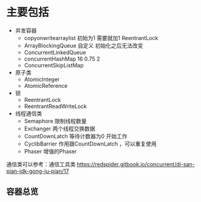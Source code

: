 # 主要包括

- 并发容器
  - copyonwritearraylist 初始为1  需要就加1 ReentrantLock
  - ArrayBlockingQueue 自定义 初始化之后无法改变
  - ConcurrentLinkedQueue
  - concurrentHashMap  16 0.75 2
  - ConcurrentSkipListMap
- 原子类
  - AtomicInteger
  - AtomicReference
- 锁
  - ReentrantLock
  - ReentrantReadWriteLock
- 线程通信类
  - Semaphore 限制线程数量
  - Exchanger 两个线程交换数据
  - CountDownLatch  等待计数器为0 开始工作
  - CyclibBarrier  作用跟CountDownLatch ，可以重复使用
  - Phaser 增强的Phaser

通信类可以参考：通信工具类   https://redspider.gitbook.io/concurrent/di-san-pian-jdk-gong-ju-pian/17 

## 容器总览

